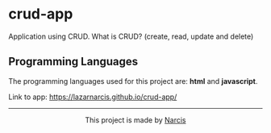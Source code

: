 # crud-app

Application using CRUD. What is CRUD? (create, read, update and delete)

## Programming Languages

The programming languages used for this project are: <b>html</b> and <b>javascript</b>.

Link to app: https://lazarnarcis.github.io/crud-app/

<hr>

<p align="center">This project is made by <a href="https://lazarnarcis.github.io">Narcis</a></p>
